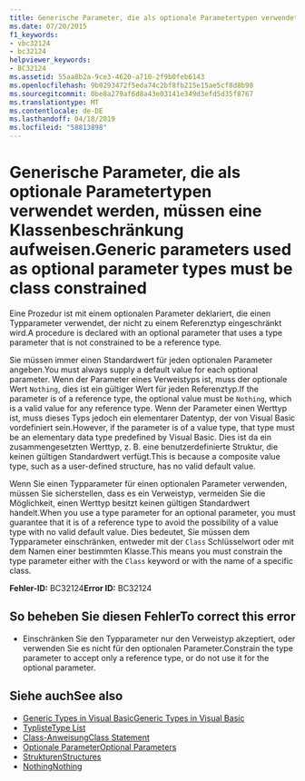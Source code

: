 ```yaml
---
title: Generische Parameter, die als optionale Parametertypen verwendet werden, müssen eine Klassenbeschränkung aufweisen.
ms.date: 07/20/2015
f1_keywords:
- vbc32124
- bc32124
helpviewer_keywords:
- BC32124
ms.assetid: 55aa8b2a-9ce3-4620-a710-2f9b0feb6143
ms.openlocfilehash: 9b0293472f5eda74c2bf8fb215e15ae5cf8d8b98
ms.sourcegitcommit: 0be8a279af6d8a43e03141e349d3efd5d35f8767
ms.translationtype: MT
ms.contentlocale: de-DE
ms.lasthandoff: 04/18/2019
ms.locfileid: "58813898"
---
```

# <a name="generic-parameters-used-as-optional-parameter-types-must-be-class-constrained"></a><span data-ttu-id="2f6c4-102">Generische Parameter, die als optionale Parametertypen verwendet werden, müssen eine Klassenbeschränkung aufweisen.</span><span class="sxs-lookup"><span data-stu-id="2f6c4-102">Generic parameters used as optional parameter types must be class constrained</span></span>
<span data-ttu-id="2f6c4-103">Eine Prozedur ist mit einem optionalen Parameter deklariert, die einen Typparameter verwendet, der nicht zu einem Referenztyp eingeschränkt wird.</span><span class="sxs-lookup"><span data-stu-id="2f6c4-103">A procedure is declared with an optional parameter that uses a type parameter that is not constrained to be a reference type.</span></span>  
  
 <span data-ttu-id="2f6c4-104">Sie müssen immer einen Standardwert für jeden optionalen Parameter angeben.</span><span class="sxs-lookup"><span data-stu-id="2f6c4-104">You must always supply a default value for each optional parameter.</span></span> <span data-ttu-id="2f6c4-105">Wenn der Parameter eines Verweistyps ist, muss der optionale Wert `Nothing`, dies ist ein gültiger Wert für jeden Referenztyp.</span><span class="sxs-lookup"><span data-stu-id="2f6c4-105">If the parameter is of a reference type, the optional value must be `Nothing`, which is a valid value for any reference type.</span></span> <span data-ttu-id="2f6c4-106">Wenn der Parameter einen Werttyp ist, muss dieses Typs jedoch ein elementarer Datentyp, der von Visual Basic vordefiniert sein.</span><span class="sxs-lookup"><span data-stu-id="2f6c4-106">However, if the parameter is of a value type, that type must be an elementary data type predefined by Visual Basic.</span></span> <span data-ttu-id="2f6c4-107">Dies ist da ein zusammengesetzten Werttyp, z. B. eine benutzerdefinierte Struktur, die keinen gültigen Standardwert verfügt.</span><span class="sxs-lookup"><span data-stu-id="2f6c4-107">This is because a composite value type, such as a user-defined structure, has no valid default value.</span></span>  
  
 <span data-ttu-id="2f6c4-108">Wenn Sie einen Typparameter für einen optionalen Parameter verwenden, müssen Sie sicherstellen, dass es ein Verweistyp, vermeiden Sie die Möglichkeit, einen Werttyp besitzt keinen gültigen Standardwert handelt.</span><span class="sxs-lookup"><span data-stu-id="2f6c4-108">When you use a type parameter for an optional parameter, you must guarantee that it is of a reference type to avoid the possibility of a value type with no valid default value.</span></span> <span data-ttu-id="2f6c4-109">Dies bedeutet, Sie müssen dem Typparameter einschränken, entweder mit der `Class` Schlüsselwort oder mit dem Namen einer bestimmten Klasse.</span><span class="sxs-lookup"><span data-stu-id="2f6c4-109">This means you must constrain the type parameter either with the `Class` keyword or with the name of a specific class.</span></span>  
  
 <span data-ttu-id="2f6c4-110">**Fehler-ID:** BC32124</span><span class="sxs-lookup"><span data-stu-id="2f6c4-110">**Error ID:** BC32124</span></span>  
  
## <a name="to-correct-this-error"></a><span data-ttu-id="2f6c4-111">So beheben Sie diesen Fehler</span><span class="sxs-lookup"><span data-stu-id="2f6c4-111">To correct this error</span></span>  
  
-   <span data-ttu-id="2f6c4-112">Einschränken Sie den Typparameter nur den Verweistyp akzeptiert, oder verwenden Sie es nicht für den optionalen Parameter.</span><span class="sxs-lookup"><span data-stu-id="2f6c4-112">Constrain the type parameter to accept only a reference type, or do not use it for the optional parameter.</span></span>  
  
## <a name="see-also"></a><span data-ttu-id="2f6c4-113">Siehe auch</span><span class="sxs-lookup"><span data-stu-id="2f6c4-113">See also</span></span>

- [<span data-ttu-id="2f6c4-114">Generic Types in Visual Basic</span><span class="sxs-lookup"><span data-stu-id="2f6c4-114">Generic Types in Visual Basic</span></span>](../../../visual-basic/programming-guide/language-features/data-types/generic-types.md)
- [<span data-ttu-id="2f6c4-115">Typliste</span><span class="sxs-lookup"><span data-stu-id="2f6c4-115">Type List</span></span>](../../../visual-basic/language-reference/statements/type-list.md)
- [<span data-ttu-id="2f6c4-116">Class-Anweisung</span><span class="sxs-lookup"><span data-stu-id="2f6c4-116">Class Statement</span></span>](../../../visual-basic/language-reference/statements/class-statement.md)
- [<span data-ttu-id="2f6c4-117">Optionale Parameter</span><span class="sxs-lookup"><span data-stu-id="2f6c4-117">Optional Parameters</span></span>](../../../visual-basic/programming-guide/language-features/procedures/optional-parameters.md)
- [<span data-ttu-id="2f6c4-118">Strukturen</span><span class="sxs-lookup"><span data-stu-id="2f6c4-118">Structures</span></span>](../../../visual-basic/programming-guide/language-features/data-types/structures.md)
- [<span data-ttu-id="2f6c4-119">Nothing</span><span class="sxs-lookup"><span data-stu-id="2f6c4-119">Nothing</span></span>](../../../visual-basic/language-reference/nothing.md)
